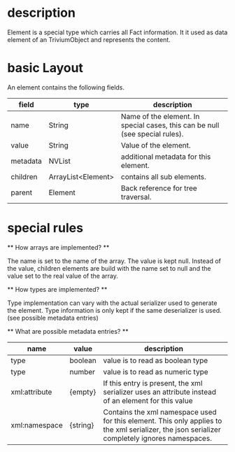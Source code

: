 # description

Element is a special type which carries all Fact information. It it used as data element of an TriviumObject and represents the content.

# basic Layout

An element contains the following fields.

| field | type | description |
|-------|------|-------------|
| name | String | Name of the element. In special cases, this can be null (see special rules). |
| value | String | Value of the element. |
| metadata | NVList | additional metadata for this element. |
| children | ArrayList&lt;Element&gt; | contains all sub elements. |
| parent | Element | Back reference for tree traversal. |

# special rules

** How arrays are implemented? **

The name is set to the name of the array. The value is kept null. Instead of the value, children elements are build with the name set to null and the value set to the real value of the array.

** How types are implemented? **

Type implementation can vary with the actual serializer used to generate the element. Type information is only kept if the same deserializer is used. (see possible metadata entries)

** What are possible metadata entries? **

| name | value | description |
|------|-------|-------------|
| type | boolean | value is to read as boolean type |
| type | number | value is to read as numeric type |
| xml:attribute | {empty} | If this entry is present, the xml serializer uses an attribute instead of an element for this value |
| xml:namespace | {string} | Contains the xml namespace used for this element. This only applies to the xml serializer, the json serializer completely ignores namespaces. |

